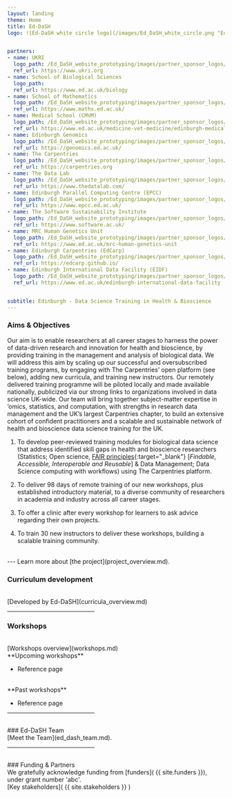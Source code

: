 ```yaml
---
layout: landing
theme: Home
title: Ed-DaSH
logo: ![Ed-DaSH white circle logo](/images/Ed_DaSH_white_circle.png "Ed-DaSH white circle logo")


partners:
- name: UKRI
  logo_path: /Ed_DaSH_website_prototyping/images/partner_sponsor_logos/resized/1200px-UKRI-Logo_Horiz-RGB.jpg
  ref_url: https://www.ukri.org
- name: School of Biological Sciences
  logo_path:
  ref_url: https://www.ed.ac.uk/biology
- name: School of Mathematics
  logo_path: /Ed_DaSH_website_prototyping/images/partner_sponsor_logos/resized/uoe_mathematics_2_colour_small.jpg 
  ref_url: https://www.maths.ed.ac.uk/
- name: Medical School (CMVM)
  logo_path: /Ed_DaSH_website_prototyping/images/partner_sponsor_logos/resized/edinburghmedicalschool_2col_cmyk_0.jpg
  ref_url: https://www.ed.ac.uk/medicine-vet-medicine/edinburgh-medical-school
- name: Edinburgh Genomics
  logo_path: /Ed_DaSH_website_prototyping/images/partner_sponsor_logos/resized/edinburgh_genomics.jpg
  ref_url: https://genomics.ed.ac.uk/
- name: The Carpentries
  logo_path: /Ed_DaSH_website_prototyping/images/partner_sponsor_logos/resized/TheCarpentries.jpg
  ref_url: https://carpentries.org
- name: The Data Lab
  logo_path: /Ed_DaSH_website_prototyping/images/partner_sponsor_logos/resized/TheDataLab-Black-Logo-transparent.jpg
  ref_url: https://www.thedatalab.com/
- name: Edinburgh Parallel Computing Centre (EPCC)
  logo_path: /Ed_DaSH_website_prototyping/images/partner_sponsor_logos/resized/epcc_logo.jpeg
  ref_url: https://www.epcc.ed.ac.uk/
- name: The Software Sustainability Institute
  logo_path: /Ed_DaSH_website_prototyping/images/partner_sponsor_logos/resized/SSI_Big300dpi_transparent.jpg
  ref_url: https://www.software.ac.uk/
- name: MRC Human Genetics Unit
  logo_path: /Ed_DaSH_website_prototyping/images/partner_sponsor_logos/resized/MRC_HGU_Edinburgh_colour_web.jpg
  ref_url: https://www.ed.ac.uk/mrc-human-genetics-unit
- name: Edinburgh Carpentries (EdCarp)
  logo_path: /Ed_DaSH_website_prototyping/images/partner_sponsor_logos/resized/edcarp-logo.jpg
  ref_url: https://edcarp.github.io/
- name: Edinburgh International Data Facility (EIDF)
  logo_path: /Ed_DaSH_website_prototyping/images/partner_sponsor_logos/resized/eidf_cropped.jpeg 
  ref_url: https://www.ed.ac.uk/edinburgh-international-data-facility


subtitle: Edinburgh - Data Science Training in Health & Bioscience
---  
```



### Aims & Objectives

Our aim is to enable researchers at all career stages to harness the power of data-driven
research and innovation for health and bioscience, by providing training in the management and
analysis of biological data. We will address this aim by scaling up our successful and
oversubscribed training programs, by engaging with The Carpentries’ open platform (see below),
adding new curricula, and training new instructors. Our remotely delivered training programme will
be piloted locally and made available nationally, publicized via our strong links to organizations
involved in data science UK-wide. Our team will bring together subject-matter expertise in ’omics,
statistics, and computation, with strengths in research data management and the UK’s largest
Carpentries chapter, to build an extensive cohort of confident practitioners and a scalable and
sustainable network of health and bioscience data science training for the UK.  


1. To develop peer-reviewed training modules for biological data science that address identified skill
gaps in health and bioscience researchers (Statistics; Open science, [FAIR principles][fair]{:target="_blank"} [_Findable, Accessible, Interoperable and Reusable_] & Data Management; Data Science computing with workflows) using The Carpentries platform.

2. To deliver 98 days of remote training of our new workshops, plus established introductory material,
to a diverse community of researchers in academia and industry across all career stages.

3. To offer a clinic after every workshop for learners to ask advice regarding their own projects.

4. To train 30 new instructors to deliver these workshops, building a scalable training community.

<br>
---  
Learn more about [the project](project_overview.md).
<br>

### Curriculum development
<br>
[Developed by Ed-DaSH](curricula_overview.md)   
<br>
<hr style="width:40%">

### Workshops
<br>
[Workshops overview](workshops.md)
<br>
**Upcoming workshops**

* Reference page

<br>
**Past workshops**

* Reference page

<hr style="width:40%">
<br>
### Ed-DaSH Team
<br>
[Meet the Team](ed_dash_team.md).

<hr style="width:40%">
<br>
### Funding & Partners
<br>
We gratefully acknowledge funding from [funders]( {{ site.funders }}), under grant number 'abc'.  
<br>
[Key stakeholders](  {{ site.stakeholders }} )
<br>



[fair]: https://www.nature.com/articles/sdata201618
